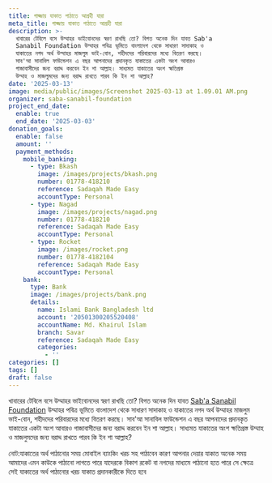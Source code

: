 ```yaml
---
title: গাজ্জায় যাকাত পাঠাতে আগ্রহী যারা
meta_title: গাজ্জায় যাকাত পাঠাতে আগ্রহী যারা
description: >-
  খাবারের টেবিলে বসে উম্মাহর ভাইবোনদের স্বরণ রাখছি তো? বিগত অনেক দিন যাবত Sab'a
  Sanabil Foundation উম্মাহর পবিত্র ভূমিতে বাংলাদেশ থেকে সাধারণ সাদাকাহ ও
  যাকাতের নগদ অর্থ উম্মাহর মাজলুম ভাই-বোন, শহীদদের পরিবারদের মধ্যে বিতরণ করছে।
  সাব'আ সানাবিল ফাউন্ডেশন এ বছর আপনাদের প্রদানকৃত যাকাতের একটা অংশ আবারও
  গাজাবাসীদের জন্য বরাদ্দ করবেন ইন শা আল্লাহ। সাধ্যমত যাকাতের অংশ ক্ষতিগ্রস্ত
  উম্মাহ ও মাজলুমদের জন্য বরাদ্দ রাখতে পারব কি ইন শা আল্লাহ?
date: '2025-03-13'
image: media/public/images/Screenshot 2025-03-13 at 1.09.01 AM.png
organizer: saba-sanabil-foundation
project_end_date:
  enable: true
  end_date: '2025-03-03'
donation_goals:
  enable: false
  amount: ''
  payment_methods:
    mobile_banking:
      - type: Bkash
        image: /images/projects/bkash.png
        number: 01778-418210
        reference: Sadaqah Made Easy
        accountType: Personal
      - type: Nagad
        image: /images/projects/nagad.png
        number: 01778-418210
        reference: Sadaqah Made Easy
        accountType: Personal
      - type: Rocket
        image: /images/rocket.png
        number: 01778-4182104
        reference: Sadaqah Made Easy
        accountType: Personal
    bank:
      type: Bank
      image: /images/projects/bank.png
      details:
        name: Islami Bank Bangladesh ltd
        account: '20501300205520408'
        accountName: Md. Khairul Islam
        branch: Savar
        reference: Sadaqah Made Easy
        categories:
          - ''
categories: []
tags: []
draft: false
---
```

খাবারের টেবিলে বসে উম্মাহর ভাইবোনদের স্বরণ রাখছি তো? বিগত অনেক দিন যাবত [Sab'a Sanabil Foundation](https://www.facebook.com/SabaSanabilFoundation?__cft__\[0]=AZVECQonxeathZ5CphP0nP6B7emOKVGO0jsaDxFi3b40kWnAUy9h3i5t6vZwdQp1cacgGZ1-bsxUBM6er7DZh_LVOwwg_-D9JXSrkZ2AFM-yJVvkaI8PfCuPBOpcGrO2tOQvdQAfmutcs-b9lb9N-IVULlLVbb7ITr9UGJBZx7riyXd19I0Z9v97kDHozj4U4Pvn0GDfLs8aYmr1sm0XGksW-yhAG_xG6ofVo_vYjKAO3A&__tn__=-]K-R) উম্মাহর পবিত্র ভূমিতে বাংলাদেশ থেকে সাধারণ সাদাকাহ ও যাকাতের নগদ অর্থ উম্মাহর মাজলুম ভাই-বোন, শহীদদের পরিবারদের মধ্যে বিতরণ করছে। সাব'আ সানাবিল ফাউন্ডেশন এ বছর আপনাদের প্রদানকৃত যাকাতের একটা অংশ আবারও গাজাবাসীদের জন্য বরাদ্দ করবেন ইন শা আল্লাহ। সাধ্যমত যাকাতের অংশ ক্ষতিগ্রস্ত উম্মাহ ও মাজলুমদের জন্য বরাদ্দ রাখতে পারব কি ইন শা আল্লাহ?

নোট:যাকাতের অর্থ পাঠানোর সময় মোবাইল ব্যাংকিং খরচ সহ পাঠাবেন কারণ আপনার দেয়ার যাকাত অনেক সময় আমাদের এমন কাউকে পাঠানো লাগতে পারে যাদেরকে বিকাশ রকেট বা নগদের মাধ্যমে পাঠানো হতে পারে সে ক্ষেত্রে সেই যাকাতের অর্থ পাঠানোর খরচ যাকাত প্রদানকারীকে দিতে হবে
